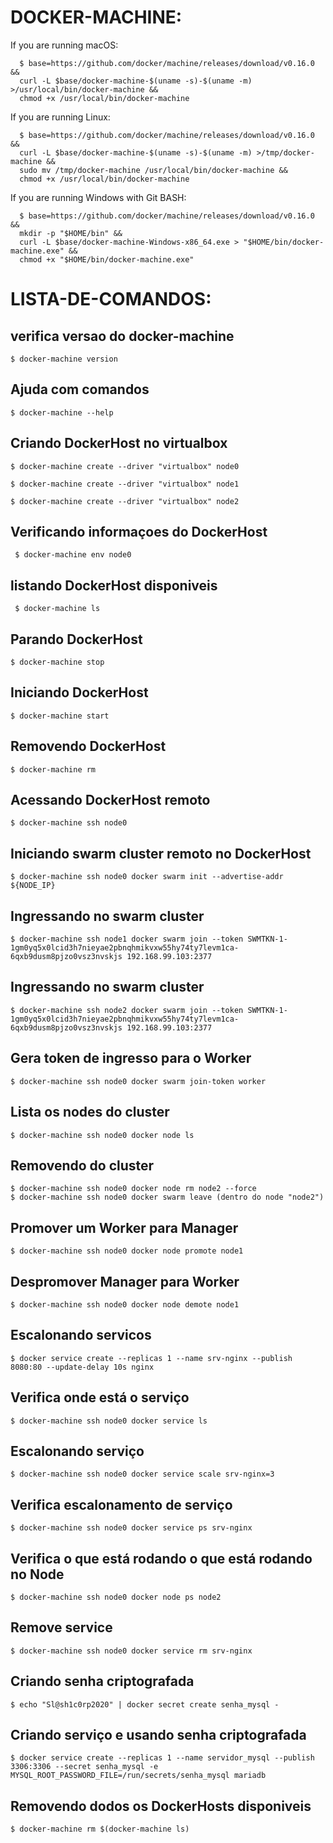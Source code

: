# DOCKER-MACHINE:

If you are running macOS:

```
  $ base=https://github.com/docker/machine/releases/download/v0.16.0 &&
  curl -L $base/docker-machine-$(uname -s)-$(uname -m) >/usr/local/bin/docker-machine &&
  chmod +x /usr/local/bin/docker-machine
```

If you are running Linux:

```
  $ base=https://github.com/docker/machine/releases/download/v0.16.0 &&
  curl -L $base/docker-machine-$(uname -s)-$(uname -m) >/tmp/docker-machine &&
  sudo mv /tmp/docker-machine /usr/local/bin/docker-machine &&
  chmod +x /usr/local/bin/docker-machine
```

If you are running Windows with Git BASH:

```
  $ base=https://github.com/docker/machine/releases/download/v0.16.0 &&
  mkdir -p "$HOME/bin" &&
  curl -L $base/docker-machine-Windows-x86_64.exe > "$HOME/bin/docker-machine.exe" &&
  chmod +x "$HOME/bin/docker-machine.exe"
```

# LISTA-DE-COMANDOS:

## verifica versao do docker-machine

```$ docker-machine version```

## Ajuda com comandos

```$ docker-machine --help```

## Criando DockerHost no virtualbox

```
$ docker-machine create --driver "virtualbox" node0

$ docker-machine create --driver "virtualbox" node1

$ docker-machine create --driver "virtualbox" node2
```

## Verificando informaçoes do DockerHost

``` $ docker-machine env node0```

## listando DockerHost disponiveis

``` $ docker-machine ls```

## Parando DockerHost

```$ docker-machine stop```

## Iniciando DockerHost

```$ docker-machine start```

## Removendo DockerHost

```$ docker-machine rm ```

## Acessando DockerHost remoto

```$ docker-machine ssh node0```

## Iniciando swarm cluster remoto no DockerHost

```$ docker-machine ssh node0 docker swarm init --advertise-addr ${NODE_IP}```

## Ingressando no swarm cluster

```$ docker-machine ssh node1 docker swarm join --token SWMTKN-1-1gm0yq5x0lcid3h7nieyae2pbnqhmikvxw55hy74ty7levm1ca-6qxb9dusm8pjzo0vsz3nvskjs 192.168.99.103:2377```

## Ingressando no swarm cluster

```$ docker-machine ssh node2 docker swarm join --token SWMTKN-1-1gm0yq5x0lcid3h7nieyae2pbnqhmikvxw55hy74ty7levm1ca-6qxb9dusm8pjzo0vsz3nvskjs 192.168.99.103:2377```

## Gera token de ingresso para o Worker

```$ docker-machine ssh node0 docker swarm join-token worker```

## Lista os nodes do cluster

```$ docker-machine ssh node0 docker node ls```

## Removendo do cluster

```
$ docker-machine ssh node0 docker node rm node2 --force
$ docker-machine ssh node0 docker swarm leave (dentro do node "node2")
```

## Promover um Worker para Manager

```$ docker-machine ssh node0 docker node promote node1```

## Despromover Manager para Worker

```$ docker-machine ssh node0 docker node demote node1```

## Escalonando servicos

```$ docker service create --replicas 1 --name srv-nginx --publish 8080:80 --update-delay 10s nginx```

## Verifica onde está o serviço

```$ docker-machine ssh node0 docker service ls```

## Escalonando serviço

```$ docker-machine ssh node0 docker service scale srv-nginx=3```

## Verifica escalonamento de serviço

```$ docker-machine ssh node0 docker service ps srv-nginx```

## Verifica o que está rodando o que está rodando no Node

```$ docker-machine ssh node0 docker node ps node2```

## Remove service

```$ docker-machine ssh node0 docker service rm srv-nginx```

## Criando senha criptografada

```$ echo "Sl@sh1c0rp2020" | docker secret create senha_mysql -```

## Criando serviço e usando senha criptografada

```$ docker service create --replicas 1 --name servidor_mysql --publish 3306:3306 --secret senha_mysql -e MYSQL_ROOT_PASSWORD_FILE=/run/secrets/senha_mysql mariadb```

## Removendo dodos os DockerHosts disponiveis

```$ docker-machine rm $(docker-machine ls)```
